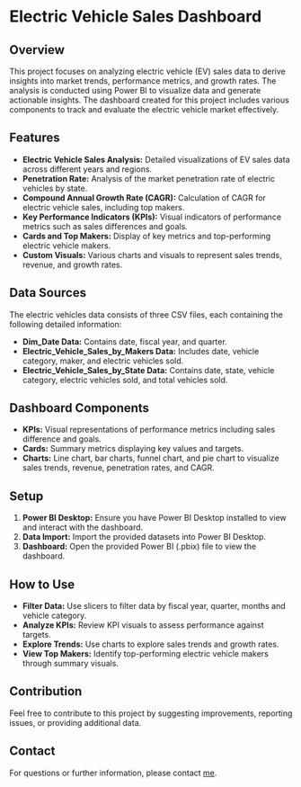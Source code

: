 # Electric Vehicle Sales Dashboard

## Overview

This project focuses on analyzing electric vehicle (EV) sales data to derive insights into market trends, performance metrics, and growth rates. The analysis is conducted using Power BI to visualize data and generate actionable insights. The dashboard created for this project includes various components to track and evaluate the electric vehicle market effectively.

## Features

- **Electric Vehicle Sales Analysis:** Detailed visualizations of EV sales data across different years and regions.
- **Penetration Rate:** Analysis of the market penetration rate of electric vehicles by state.
- **Compound Annual Growth Rate (CAGR):** Calculation of CAGR for electric vehicle sales, including top makers.
- **Key Performance Indicators (KPIs):** Visual indicators of performance metrics such as sales differences and goals.
- **Cards and Top Makers:** Display of key metrics and top-performing electric vehicle makers.
- **Custom Visuals:** Various charts and visuals to represent sales trends, revenue, and growth rates.

## Data Sources

The electric vehicles data consists of three CSV files, each containing the following detailed information:

- **Dim_Date Data:** Contains date, fiscal year, and quarter.
- **Electric_Vehicle_Sales_by_Makers Data:** Includes date, vehicle category, maker, and electric vehicles sold.
- **Electric_Vehicle_Sales_by_State Data:** Contains date, state, vehicle category, electric vehicles sold, and total vehicles sold.

## Dashboard Components

- **KPIs:** Visual representations of performance metrics including sales difference and goals.
- **Cards:** Summary metrics displaying key values and targets.
- **Charts:** Line chart, bar charts, funnel chart, and pie chart to visualize sales trends, revenue, penetration rates, and CAGR.

## Setup

1. **Power BI Desktop:** Ensure you have Power BI Desktop installed to view and interact with the dashboard.
2. **Data Import:** Import the provided datasets into Power BI Desktop.
3. **Dashboard:** Open the provided Power BI (.pbix) file to view the dashboard.

## How to Use

- **Filter Data:** Use slicers to filter data by fiscal year, quarter, months and vehicle category.
- **Analyze KPIs:** Review KPI visuals to assess performance against targets.
- **Explore Trends:** Use charts to explore sales trends and growth rates.
- **View Top Makers:** Identify top-performing electric vehicle makers through summary visuals.

## Contribution

Feel free to contribute to this project by suggesting improvements, reporting issues, or providing additional data.

## Contact

For questions or further information, please contact [me](mailto:zaarashajal@.com).


